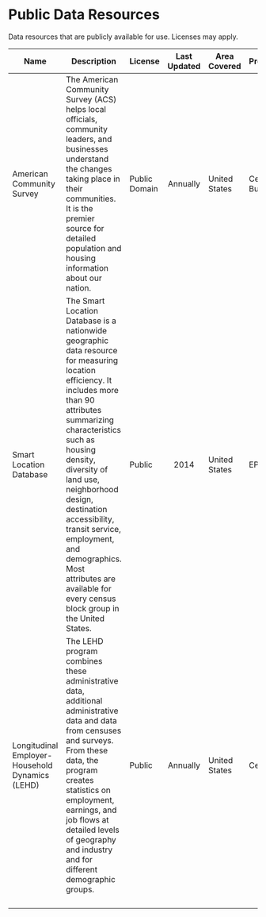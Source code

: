 
# Public Data Resources
Data resources that are publicly available for use. Licenses may apply. 


| Name 	| Description 	| License 	| Last Updated 	| Area Covered 	| Provider	| Type | Links 	|
|------	|-------------	|---------	|:------------:	|--------------	|------	|-------	|-------	|
| American Community Survey	|  The American Community Survey (ACS) helps local officials, community leaders, and businesses understand the changes taking place in their communities. It is the premier source for detailed population and housing information about our nation.| Public Domain       	|  Annually           	|     United States    	|  Census Bureau    |Demographic Data|   [Program](https://www.census.gov/programs-surveys/acs)/[Geodata Download](https://www.census.gov/geographies/mapping-files/time-series/geo/tiger-data.html)/[Table Data Access](https://data.census.gov/cedsci/)| 
|   Smart Location Database   	| The Smart Location Database is a nationwide geographic data resource for measuring location efficiency. It includes more than 90 attributes summarizing characteristics such as housing density, diversity of land use, neighborhood design, destination accessibility, transit service, employment, and demographics. Most attributes are available for every census block group in the United States.            	|  Public       	|   2014           	|United States              	|  EPA    	|    Built Environment   	|  [Website](https://www.epa.gov/smartgrowth/smart-location-mapping#SLD)      	|
|  Longitudinal Employer-Household Dynamics (LEHD)   	|    The LEHD program combines these administrative data, additional administrative data and data from censuses and surveys. From these data, the program creates statistics on employment, earnings, and job flows at detailed levels of geography and industry and for different demographic groups.           |  Public      	|   Annually                    	|  United States         	|    Census     	|  Demographic/Employment       | [Landing Page](https://lehd.ces.census.gov/)/[On The Map Download Page](https://onthemap.ces.census.gov/)      	|
|      	|               |        	|                       	|           	|         	|         |       	|
|      	|               |        	|                       	|           	|         	|         |       	|
|      	|               |        	|                       	|           	|         	|         |       	|
|      	|               |        	|                       	|           	|         	|         |       	|
